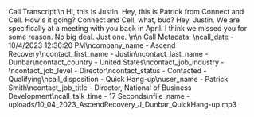 Call Transcript:\n Hi, this is Justin. Hey, this is Patrick from Connect and Cell. How's it going? Connect and Cell, what, bud? Hey, Justin. We are specifically at a meeting with you back in April. I think we missed you for some reason. No big deal. Just one. \n\n Call Metadata: \ncall_date - 10/4/2023 12:36:20 PM\ncompany_name - Ascend Recovery\ncontact_first_name - Justin\ncontact_last_name - Dunbar\ncontact_country - United States\ncontact_job_industry - \ncontact_job_level - Director\ncontact_status - Contacted - Qualifying\ncall_disposition - Quick Hang-up\nuser_name - Patrick Smith\ncontact_job_title - Director, National of Business Development\ncall_talk_time - 17 Seconds\nfile_name - uploads/10_04_2023_AscendRecovery_J_Dunbar_QuickHang-up.mp3
